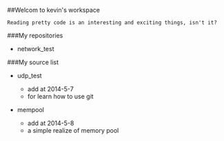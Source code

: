 ##Welcom to kevin's workspace

```Reading pretty code is an interesting and exciting things, isn't it?```

###My repositories

* network_test


###My source list

* udp_test

	* add at 2014-5-7 
	* for learn how to use git

* mempool
	* add at 2014-5-8 
	* a simple realize of memory pool




